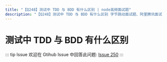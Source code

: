 ```yaml
---
title: "【Q248】测试中 TDD 与 BDD 有什么区别 | node高频面试题"
description: "【Q248】测试中 TDD 与 BDD 有什么区别 字节跳动面试题、阿里腾讯面试题、美团小米面试题。"
---
```


# 测试中 TDD 与 BDD 有什么区别

::: tip Issue
欢迎在 Gtihub Issue 中回答此问题: [Issue 250](https://github.com/shfshanyue/Daily-Question/issues/250)
:::
